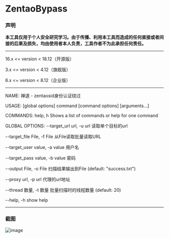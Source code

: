 # ZentaoBypass

### 声明

**本工具仅用于个人安全研究学习。由于传播、利用本工具而造成的任何直接或者间接的后果及损失，均由使用者本人负责，工具作者不为此承担任何责任。**

------

16.x <= version < 18.12（开源版）

3.x <= version < 4.12（旗舰版）

6.x <= version < 8.12（企业版）

------

NAME:
   禅道 - zentaosid身份认证绕过

USAGE:
    [global options] command [command options] [arguments...]

COMMANDS:
   help, h  Shows a list of commands or help for one command

GLOBAL OPTIONS:
   --target_url url, -u url       读取单个目标的url
   
   --target_file File, -f File    从File读取批量读取URL
   
   --target_user value, -a value  用户名
   
   --target_pass value, -b value  密码
   
   --output File, -o File         扫描结果输出到File (default: "success.txt")
   
   --proxy url, -p url            代理的url地址
   
   --thread 数量, -t 数量          批量扫描时的线程数量 (default: 20)
   
   --help, -h                     show help

------

### 截图
![image](https://github.com/ggfzx/ZentaoBypass/assets/86279656/0fdd9c17-8b21-44bd-a170-e86a8991010d)
